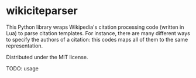 wikiciteparser
==============

This Python library wraps Wikipedia's citation processing code (written in Lua) to
parse citation templates. For instance, there are many different ways to specify the
authors of a citation: this codes maps all of them to the same representation.

Distributed under the MIT license.

TODO: usage



